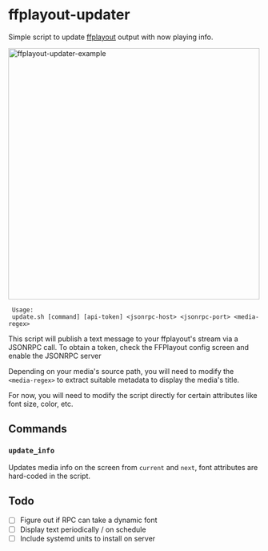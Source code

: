 # ffplayout-updater

Simple script to update [ffplayout](https://github.com/ffplayout/ffplayout) output with now playing info.

<img width="502" alt="ffplayout-updater-example" src="https://github.com/user-attachments/assets/4bf56ef3-f4ff-478f-b754-20e39d01db91">

```
 Usage:
 update.sh [command] [api-token] <jsonrpc-host> <jsonrpc-port> <media-regex>
```

This script will publish a text message to your ffplayout's stream via a JSONRPC call. To obtain a token, check the FFPlayout config screen and enable the JSONRPC server

Depending on your media's source path, you will need to modify the `<media-regex>` to extract suitable metadata to display the media's title.

For now, you will need to modify the script directly for certain attributes like font size, color, etc.

## Commands

### `update_info`

Updates media info on the screen from `current` and `next`, font attributes are hard-coded in the script.

## Todo

- [ ] Figure out if RPC can take a dynamic font
- [ ] Display text periodically / on schedule
- [ ] Include systemd units to install on server
